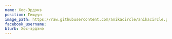 ```yaml
---
name: Хос-Эрдэнэ
position: Гишүүн
image_path: https://raw.githubusercontent.com/anikacircle/anikacircle.github.io/main/.images/anika-member-hos-erdene.jpg
facebook_username: 
blurb: Хос-эрдэнэ
---
```

